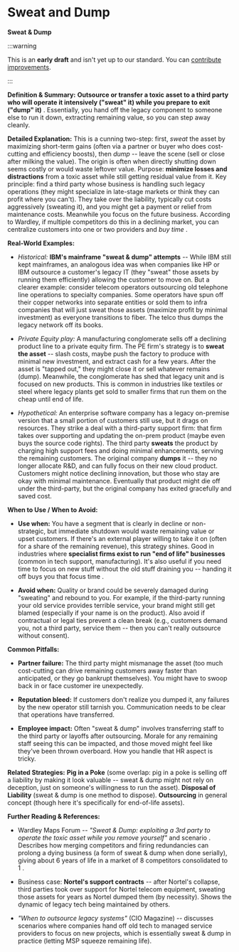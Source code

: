 # Sweat and Dump

**Sweat & Dump**

:::warning

This is an **early draft** and isn't yet up to our standard.
You can [contribute improvements](https://github.com/dave1010/wardley-leadership-strategies).

:::


**Definition & Summary:**  **Outsource or transfer a toxic asset to a third party who will operate it intensively ("sweat" it) while you prepare to exit ("dump" it)**  . Essentially, you hand off the legacy component to someone else to run it down, extracting remaining value, so you can step away cleanly.

**Detailed Explanation:** This is a cunning two-step: first, *sweat* the asset by maximizing short-term gains (often via a partner or buyer who does cost-cutting and efficiency boosts), then *dump* -- leave the scene (sell or close after milking the value). The origin is often when directly shutting down seems costly or would waste leftover value. Purpose: **minimize losses and distractions** from a toxic asset while still getting residual value from it. Key principle: find a third party whose business is handling such legacy operations (they might specialize in late-stage markets or think they can profit where you can't). They take over the liability, typically cut costs aggressively (sweating it), and you might get a payment or relief from maintenance costs. Meanwhile you focus on the future business. According to Wardley, if multiple competitors do this in a declining market, you can centralize customers into one or two providers and *buy time* .

**Real-World Examples:**

-  *Historical:* **IBM's mainframe "sweat & dump" attempts** -- While IBM still kept mainframes, an analogous idea was when companies like HP or IBM outsource a customer's legacy IT (they "sweat" those assets by running them efficiently) allowing the customer to move on. But a clearer example: consider telecom operators outsourcing old telephone line operations to specialty companies. Some operators have spun off their copper networks into separate entities or sold them to infra companies that will just sweat those assets (maximize profit by minimal investment) as everyone transitions to fiber. The telco thus dumps the legacy network off its books.

-  *Private Equity play:* A manufacturing conglomerate sells off a declining product line to a private equity firm. The PE firm's strategy is to **sweat the asset** -- slash costs, maybe push the factory to produce with minimal new investment, and extract cash for a few years. After the asset is "tapped out," they might close it or sell whatever remains (dump). Meanwhile, the conglomerate has shed that legacy unit and is focused on new products. This is common in industries like textiles or steel where legacy plants get sold to smaller firms that run them on the cheap until end of life.

-  *Hypothetical:* An enterprise software company has a legacy on-premise version that a small portion of customers still use, but it drags on resources. They strike a deal with a third-party support firm: that firm takes over supporting and updating the on-prem product (maybe even buys the source code rights). The third party **sweats** the product by charging high support fees and doing minimal enhancements, serving the remaining customers. The original company **dumps** it -- they no longer allocate R&D, and can fully focus on their new cloud product. Customers might notice declining innovation, but those who stay are okay with minimal maintenance. Eventually that product might die off under the third-party, but the original company has exited gracefully and saved cost.

**When to Use / When to Avoid:**

-  **Use when:** You have a segment that is clearly in decline or non-strategic, but immediate shutdown would waste remaining value or upset customers. If there's an external player willing to take it on (often for a share of the remaining revenue), this strategy shines. Good in industries where **specialist firms exist to run "end of life" businesses** (common in tech support, manufacturing). It's also useful if you need time to focus on new stuff without the old stuff draining you -- handing it off buys you that focus time .

-  **Avoid when:** Quality or brand could be severely damaged during "sweating" and rebound to you. For example, if the third-party running your old service provides terrible service, your brand might still get blamed (especially if your name is on the product). Also avoid if contractual or legal ties prevent a clean break (e.g., customers demand you, not a third party, service them -- then you can't really outsource without consent).

**Common Pitfalls:**

-  **Partner failure:** The third party might mismanage the asset (too much cost-cutting can drive remaining customers away faster than anticipated, or they go bankrupt themselves). You might have to swoop back in or face customer ire unexpectedly.

-  **Reputation bleed:** If customers don't realize you dumped it, any failures by the new operator still tarnish you. Communication needs to be clear that operations have transferred.

-  **Employee impact:** Often "sweat & dump" involves transferring staff to the third party or layoffs after outsourcing. Morale for any remaining staff seeing this can be impacted, and those moved might feel like they've been thrown overboard. How you handle that HR aspect is tricky.

**Related Strategies:** **Pig in a Poke** (some overlap: pig in a poke is selling off a liability by making it look valuable -- sweat & dump might not rely on deception, just on someone's willingness to run the asset). **Disposal of Liability** (sweat & dump is one method to dispose). **Outsourcing** in general concept (though here it's specifically for end-of-life assets).

**Further Reading & References:**

-  Wardley Maps Forum -- *"Sweat & Dump: exploiting a 3rd party to operate the toxic asset while you remove yourself"* and scenario . Describes how merging competitors and firing redundancies can prolong a dying business (a form of sweat & dump when done serially), giving about 6 years of life in a market of 8 competitors consolidated to 1 .

-  Business case: **Nortel's support contracts** -- after Nortel's collapse, third parties took over support for Nortel telecom equipment, sweating those assets for years as Nortel dumped them (by necessity). Shows the dynamic of legacy tech being maintained by others.

-  *"When to outsource legacy systems"* (CIO Magazine) -- discusses scenarios where companies hand off old tech to managed service providers to focus on new projects, which is essentially sweat & dump in practice (letting MSP squeeze remaining life).
